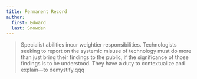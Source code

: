 ```yaml
---
title: Permanent Record
author:
  first: Edward
  last: Snowden
---
```


> Specialist abilities incur weightier responsibilities. Technologists seeking to report on the systemic misuse of technology must do more than just bring their findings to the public, if the significance of those findings is to be understood. They have a duty to contextualize and explain—to demystify.qqq